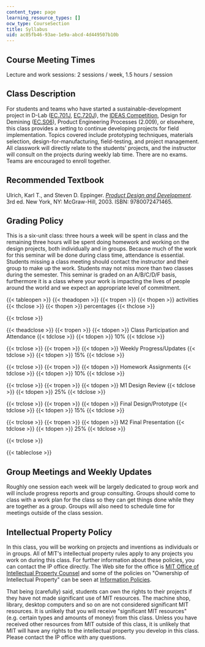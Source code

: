 ```yaml
---
content_type: page
learning_resource_types: []
ocw_type: CourseSection
title: Syllabus
uid: ac05fb46-93ae-1e9a-abcd-4d449507b10b
---
```


Course Meeting Times
--------------------

Lecture and work sessions: 2 sessions / week, 1.5 hours / session

Class Description
-----------------

For students and teams who have started a sustainable-development project in D-Lab ([EC.701J](/courses/ec-701j-d-lab-i-development-fall-2009), [EC.720J](/courses/ec-720j-d-lab-ii-design-spring-2010)), the [IDEAS Competition](http://web.mit.edu/ideas/www/index.htm), Design for Demining ([EC.S06](/courses/ec-s06-design-for-demining-spring-2007)), Product Engineering Processes (2.009), or elsewhere, this class provides a setting to continue developing projects for field implementation. Topics covered include prototyping techniques, materials selection, design-for-manufacturing, field-testing, and project management. All classwork will directly relate to the students' projects, and the instructor will consult on the projects during weekly lab time. There are no exams. Teams are encouraged to enroll together.

Recommended Textbook
--------------------

Ulrich, Karl T., and Steven D. Eppinger. [_Product Design and Development_](http://www.ulrich-eppinger.net/). 3rd ed. New York, NY: McGraw-Hill, 2003. ISBN: 9780072471465.

Grading Policy
--------------

This is a six-unit class: three hours a week will be spent in class and the remaining three hours will be spent doing homework and working on the design projects, both individually and in groups. Because much of the work for this seminar will be done during class time, attendance is essential. Students missing a class meeting should contact the instructor and their group to make up the work. Students may not miss more than two classes during the semester. This seminar is graded on an A/B/C/D/F basis, furthermore it is a class where your work is impacting the lives of people around the world and we expect an appropriate level of commitment.

{{< tableopen >}}
{{< theadopen >}}
{{< tropen >}}
{{< thopen >}}
activities
{{< thclose >}}
{{< thopen >}}
percentages
{{< thclose >}}

{{< trclose >}}

{{< theadclose >}}
{{< tropen >}}
{{< tdopen >}}
Class Participation and Attendance
{{< tdclose >}}
{{< tdopen >}}
10%
{{< tdclose >}}

{{< trclose >}}
{{< tropen >}}
{{< tdopen >}}
Weekly Progress/Updates
{{< tdclose >}}
{{< tdopen >}}
15%
{{< tdclose >}}

{{< trclose >}}
{{< tropen >}}
{{< tdopen >}}
Homework Assignments
{{< tdclose >}}
{{< tdopen >}}
10%
{{< tdclose >}}

{{< trclose >}}
{{< tropen >}}
{{< tdopen >}}
M1 Design Review
{{< tdclose >}}
{{< tdopen >}}
25%
{{< tdclose >}}

{{< trclose >}}
{{< tropen >}}
{{< tdopen >}}
Final Design/Prototype
{{< tdclose >}}
{{< tdopen >}}
15%
{{< tdclose >}}

{{< trclose >}}
{{< tropen >}}
{{< tdopen >}}
M2 Final Presentation
{{< tdclose >}}
{{< tdopen >}}
25%
{{< tdclose >}}

{{< trclose >}}

{{< tableclose >}}

Group Meetings and Weekly Updates
---------------------------------

Roughly one session each week will be largely dedicated to group work and will include progress reports and group consulting. Groups should come to class with a work plan for the class so they can get things done while they are together as a group. Groups will also need to schedule time for meetings outside of the class session.

Intellectual Property Policy
----------------------------

In this class, you will be working on projects and inventions as individuals or in groups. All of MIT's intellectual property rules apply to any projects you work on during this class. For further information about these policies, you can contact the IP office directly. The Web site for the office is [MIT Office of Intellectual Property Counsel](http://web.mit.edu/ipcounsel/) and some of the policies on "Ownership of Intellectual Property" can be seen at [Information Policies](https://policies-procedures.mit.edu/information-policies/intellectual-property).

That being (carefully) said, students can own the rights to their projects if they have not made significant use of MIT resources. The machine shop, library, desktop computers and so on are not considered significant MIT resources. It is unlikely that you will receive "significant MIT resources" (e.g. certain types and amounts of money) from this class. Unless you have received other resources from MIT outside of this class, it is unlikely that MIT will have any rights to the intellectual property you develop in this class. Please contact the IP office with any questions.